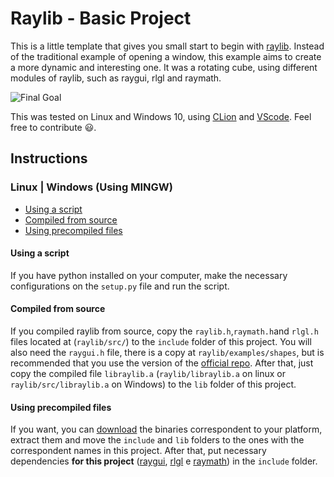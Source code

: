 # Raylib - Basic Project

This is a little template that gives you small start to begin with [raylib](https://github.com/raysan5/raylib). Instead of the traditional example of opening a window, this example aims to create a more dynamic and interesting one. It was a rotating cube, using different modules of raylib, such as raygui, rlgl and raymath.

![Final Goal](./preview.gif)

This was tested on Linux and Windows 10, using [CLion](https://www.jetbrains.com/clion/) and [VScode](https://code.visualstudio.com/). Feel free to contribute :smiley:.

## Instructions

### Linux | Windows (Using MINGW)

- [Using a script](#Using-a-script)
- [Compiled from source](#Compiled-from-source)
- [Using precompiled files](#Using-precompiled-files)

#### Using a script

If you have python installed on your computer, make the necessary configurations on the `setup.py` file and run the script.

#### Compiled from source

If you compiled raylib from source, copy the `raylib.h`,`raymath.h`and `rlgl.h` files located at (`raylib/src/`) to the `include` folder of this project. You will also need the `raygui.h` file, there is a copy at `raylib/examples/shapes`, but is recommended that you use the version of the [official repo](https://github.com/raysan5/raygui). After that, just copy the compiled file `libraylib.a` (`raylib/libraylib.a` on linux or `raylib/src/libraylib.a` on Windows) to the `lib` folder of this project.

#### Using precompiled files

If you want, you can [download](https://github.com/raysan5/raylib/releases/latest) the binaries correspondent to your platform, extract them and move the `include` and `lib` folders to the ones with the correspondent names in this project. After that, put necessary dependencies **for this project** ([raygui](https://github.com/raysan5/raygui/blob/master/src/raygui.h), [rlgl](https://github.com/raysan5/raylib/blob/master/src/rlgl.h) e [raymath](https://github.com/raysan5/raylib/blob/master/src/raymath.h)) in the `include` folder.

